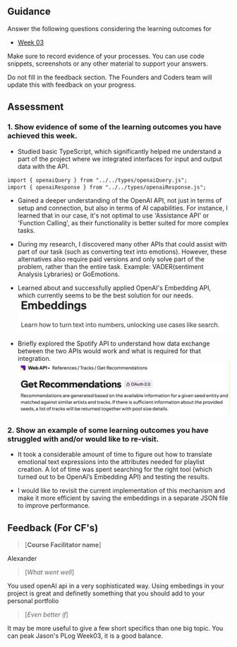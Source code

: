 ## Guidance
Answer the following questions considering the learning outcomes for
- [Week 03](https://learn.foundersandcoders.com/course/syllabus/developer/week03-project03-server/learning-outcomes/)

Make sure to record evidence of your processes. You can use code snippets, screenshots or any other material to support your answers.

Do not fill in the feedback section. The Founders and Coders team will update this with feedback on your progress.

## Assessment
 ### 1. Show evidence of some of the learning outcomes you have achieved this week.
- Studied basic TypeScript, which significantly helped me understand a part of the project where we integrated interfaces for input and output data with the API.
```
import { openaiQuery } from "../../types/openaiQuery.js";
import { openaiResponse } from "../../types/openaiResponse.js";
```

- Gained a deeper understanding of the OpenAI API, not just in terms of setup and connection, but also in terms of AI capabilities. For instance, I learned that in our case, it's not optimal to use 'Assistance API' or 'Function Calling', as their functionality is better suited for more complex tasks.

- During my research, I discovered many other APIs that could assist with part of our task (such as converting text into emotions). However, these alternatives also require paid versions and only solve part of the problem, rather than the entire task.
Example: VADER(sentiment Analysis Lybraries) or GoEmotions.

- Learned about and successfully applied OpenAI's Embedding API, which currently seems to be the best solution for our needs.
![embeddings](./screenshots/embeddings.png)

- Briefly explored the Spotify API to understand how data exchange between the two APIs would work and what is required for that integration.
![spotifyapi](./screenshots/recommendations.png)


 ### 2. Show an example of some learning outcomes you have struggled with and/or would like to re-visit.
- It took a considerable amount of time to figure out how to translate emotional text expressions into the attributes needed for playlist creation. A lot of time was spent searching for the right tool (which turned out to be OpenAI’s Embedding API) and testing the results.

- I would like to revisit the current implementation of this mechanism and make it more efficient by saving the embeddings in a separate JSON file to improve performance.

## Feedback (For CF's)
> [**Course Facilitator name**]

Alexander

> [*What went well*]

You used openAI api in a very sophisticated way. Using embedings in your project is great and definetly something that you should add to your personal portfolio 

> [*Even better if*]

It may be more useful to give a few short specifics than one big topic. You can peak Jason's PLog Week03, it is a good balance.
